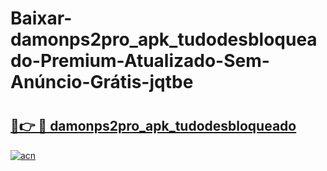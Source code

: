 # Baixar-damonps2pro_apk_tudodesbloqueado-Premium-Atualizado-Sem-Anúncio-Grátis-jqtbe

# <h2><a href="https://pwgvxq.esa.edu.pl?src=damonps2pro_apk_tudodesbloqueado&ref=jqtbe">🔗👉 🔴 damonps2pro_apk_tudodesbloqueado</a></h2>

[![acn](https://github.com/user-attachments/assets/0f9c940e-d8b0-45ae-aac7-cd30a18b3e1c)](https://pwgvxq.esa.edu.pl?src=damonps2pro_apk_tudodesbloqueado&ref=jqtbe)

